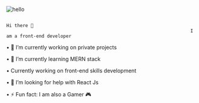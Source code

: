 ![hello](https://user-images.githubusercontent.com/83937549/188068261-902ace7c-7d6d-44f4-9e7d-bd41d400ee45.gif)                                                                                 
                                                                                 
                                                                                 Hi there 👋
                                                                        I am a front-end developer

•	🔭 I’m currently working on private projects

•	🌱 I’m currently learning MERN stack

•	Currently working on front-end skills development

•	🤔 I’m looking for help with React Js

•	⚡ Fun fact: I am also a Gamer 🎮

